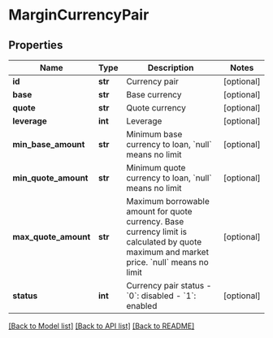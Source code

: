 # MarginCurrencyPair

## Properties
Name | Type | Description | Notes
------------ | ------------- | ------------- | -------------
**id** | **str** | Currency pair | [optional] 
**base** | **str** | Base currency | [optional] 
**quote** | **str** | Quote currency | [optional] 
**leverage** | **int** | Leverage | [optional] 
**min_base_amount** | **str** | Minimum base currency to loan, &#x60;null&#x60; means no limit | [optional] 
**min_quote_amount** | **str** | Minimum quote currency to loan, &#x60;null&#x60; means no limit | [optional] 
**max_quote_amount** | **str** | Maximum borrowable amount for quote currency. Base currency limit is calculated by quote maximum and market price. &#x60;null&#x60; means no limit | [optional] 
**status** | **int** | Currency pair status   - &#x60;0&#x60;: disabled  - &#x60;1&#x60;: enabled | [optional] 

[[Back to Model list]](../README.md#documentation-for-models) [[Back to API list]](../README.md#documentation-for-api-endpoints) [[Back to README]](../README.md)


